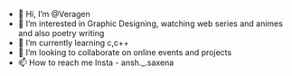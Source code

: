- 👋 Hi, I’m @Veragen
- 👀 I’m interested in Graphic Designing, watching web series and animes and also poetry writing
- 🌱 I’m currently learning c,c++
- 💞️ I’m looking to collaborate on online events and projects
- 📫 How to reach me Insta - ansh._.saxena

<!---
Veragen/Veragen is a ✨ special ✨ repository because its `README.md` (this file) appears on your GitHub profile.
You can click the Preview link to take a look at your changes.
--->
